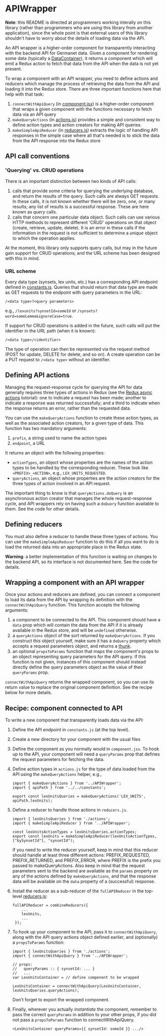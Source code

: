 # APIWrapper

**Note**: this README is directed at programmers working interally on
this library (rather than programmers who are *using* this library
from another application), since the whole point is that external
users of this library shouldn't have to worry about the details of
loading data via the API.

An API wrapper is a higher-order component for transparently
interacting with the backend API for Germanet data.  Given a component
for rendering some data (typically a
[DataContainer](../DataContainer)), it returns a component which will
emit a Redux action to fetch that data from the API when the data is
not yet present.

To wrap a component with an API wrapper, you need to define actions
and reducers which manage the process of retrieving the data from the
API and loading it into the Redux store.  There are three important
functions here that help with that task:

1. `connectWithApiQuery` (in [component.jsx](./component.jsx)) is a
    higher-order component that wraps a given component with the
    functions necessary to fetch data via an API query
2. `makeQueryActions` (in [actions.js](./actions.js)) provides a simple
    and consistent way to define action types and action creators for
    making API queries.
3. `makeSimpleApiReducer` (in [reducers.js](./reducers.js)) extracts
    the logic of handling API responses in the simple case where all
    that's needed is to stick the data from the API response into the
    Redux store

## API call conventions

### 'Querying' vs. CRUD operations

There is an important distinction between two kinds of API calls:

  1. calls that provide some criteria for querying the underlying
     database, and return the results of the query.  Such calls are
     always GET requests.  In these calls, it is not known whether
     there will be zero, one, or many results; any list of results is
     a successful response.  These are here known as *query* calls.
  2. calls that concern one particular data object.  Such calls
     can use various HTTP methods to represent different 'CRUD'
     operations on that object (create, retrieve, update, delete).  It
     is an error in these calls if the information in the request is
     not sufficient to determine a *unique* object to which the
     operation applies.
     
At the moment, this library only supports query calls, but may in the
future gain support for CRUD operations; and the URL scheme has been
designed with this in mind.
  
### URL scheme

Every data type (synsets, lex units, etc.) has a corresponding API
endpoint defined in [constants.js](../../constants.js).  Queries that
should return that data type are made as GET requests to the endpoint
with query parameters in the URL:

```
/<data type>?<query parameters>
```

e.g., `/lexunits?synsetId=someId` or `/synsets?word=someLemma&ignoreCase=true`.

If support for CRUD operations is added in the future, such calls will
put the identifier in the URL path (when it is known):

```
/<data type>/<identifier>
```

The type of operation can then be represented via the request method
(POST for update, DELETE for delete, and so on).  A create operation
can be a PUT request to `/<data type>` without an identifier.

## Defining API actions

Managing the request-response cycle for querying the API for data
generally requires three types of actions in Redux (see the [Redux
async actions](https://redux.js.org/advanced/async-actions) tutorial):
one to indicate a request has been made; another to indicate a
response was returned successfully; and a third to indicate when the
response returns an error, rather than the requested data.

You can use the `makeQueryActions` function to create these action
types, as well as the associated action creators, for a given type of
data.  This function has two mandatory arguments:

  1. `prefix`, a string used to name the action types
  2. `endpoint`, a URL

It returns an object with the following properties:

  - `actionTypes`, an object whose properties are the names of the
    action types to be handled by the corresponding reducer.  These
    look like `<PREFIX>_<ACTION>`, e.g., `LEX_UNITS_REQUESTED`.
  - `queryActions`, an object whose properties are the action creators
    for the three types of action involved in an API request.

The important thing to know is that `queryActions.doQuery` is an
asynchronous action creator that manages the whole request-response
cycle, and API wrappers rely on having such a `doQuery` function
available to them.  See the code for other details.

## Defining reducers

You must also define a reducer to handle these three types of
actions.  You can use the `makeSimpleApiReducer` function to do this
if all you want to do is load the returned data into an appropriate
place in the Redux state.

**Warning**: a better implementation of this function is waiting on
changes to the backend API, so its interface is not documented here.
See the code for details.

## Wrapping a component with an API wrapper

Once your actions and reducers are defined, you can connect a
component to load its data from the API by wrapping its definition
with the `connectWithApiQuery` function.  This function accepts the
following arguments:

  1. a component to be connected to the API.  This component should
     have a `data` prop which will contain the data from the API if it
     is already available in the Redux store, and will be `undefined`
     otherwise.
  1. a `queryActions` object of the sort returned by
     `makeQueryActions`. If you construct this object yourself, make
     sure it has a `doQuery` property which accepts a request
     parameters object, and returns a
     [thunk](https://redux.js.org/advanced/async-actions#async-action-creators).
  1. an optional `propsToParams` function that maps the component's
     props to an object representing query parameters for the API
     query.  If this function is not given, instances of this
     component should instead directly define the query parameters
     object as the value of their `queryParams` prop.

`connectWithApiQuery` returns the wrapped component, so you can use its
return value to replace the original component definition.  See the
recipe below for more details.

## Recipe: component connected to API

To write a new component that transparently loads data via the API:

  1. Define the API endpoint in `constants.js` (at the top level).
  
  1. Create a new directory for your component with the usual files

  1. Define the component as you normally would in `component.jsx`.
     To hook up to the API, your component will need a `queryParams`
     prop that defines the request parameters for fetching the data.

  1. Define action types in `actions.js` for the type of data loaded
     from the API using the `makeQueryActions` helper, e.g.,
     ```
     import { makeQueryActions } from '../APIWrapper';
     import { apiPath } from '../../constants';
     
     export const lexUnitsQueries = makeQueryActions('LEX_UNITS', apiPath.lexUnits);
     ```
     
  1. Define a reducer to handle those actions in `reducers.js`.
     ```
     import { lexUnitsQueries } from './actions';
     import { makeSimpleApiReducer } from '../APIWrapper';

     const lexUnitsActionTypes = lexUnitsQueries.actionTypes;
     export const lexUnits = makeSimpleApiReducer(lexUnitsActionTypes, ["bySynsetId"], "synsetId");
     ```

     If you need to write the reducer yourself, keep in mind that this
     reducer should handle at least three different actions:
     PREFIX_REQUESTED, PREFIX_RETURNED, and PREFIX_ERROR, where PREFIX
     is the prefix you passed to makeQueryActions.  Also keep in mind
     that the request parameters sent to the backend are available as
     the `params` property on any of the actions defined by
     `makeQueryActions`, and that the response data will be available on
     the `data` property of a (successful) response.

  1. Install the reducer as a sub-reducer of the `fullAPIReducer` in the
     top-level [reducers.js](../../reducers.js):
     ```
     fullAPIReducer = combineReducers({
         ...
         lexUnits,
         ...
      });
     ```
     
  1. To hook up your component to the API, pass it to
     `connectWithApiQuery`, along with the API query actions object
     defined earlier, and (optionally) a `propsToParams` function: 
     ```
     import { lexUnitsQueries } from './actions';
     import { connectWithApiQuery } from '../APIWrapper';

     // props:
     //   queryParams :: { synsetId: ... }
     //   ...
     var LexUnitsContainer = // define component to be wrapped

     LexUnitsContainer = connectWithApiQuery(LexUnitsContainer, lexUnitsQueries.queryActions);
     ```
     Don't forget to export the wrapped component.

  1. Finally, wherever you actually *instantiate* the component,
     remember to pass the correct `queryParams` in addition to your
     other props, if you did not pass a `propsToParams` function to connectWithApiQuery.
     ```
     <LexUnitsContainer queryParams={{ synsetId: someId }} .../>
     ```
     
     
